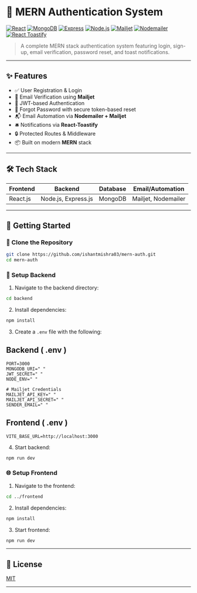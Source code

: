 # 🔐 MERN Authentication System

[![React](https://img.shields.io/badge/React-20232A?style=for-the-badge&logo=react&logoColor=61DAFB)](https://reactjs.org/)
[![MongoDB](https://img.shields.io/badge/MongoDB-4EA94B?style=for-the-badge&logo=mongodb&logoColor=white)](https://www.mongodb.com/)
[![Express](https://img.shields.io/badge/Express.js-404D59?style=for-the-badge)](https://expressjs.com/)
[![Node.js](https://img.shields.io/badge/Node.js-339933?style=for-the-badge&logo=nodedotjs&logoColor=white)](https://nodejs.org/)
[![Mailjet](https://img.shields.io/badge/Mailjet-F4B400?style=for-the-badge&logo=mailjet&logoColor=black)](https://www.mailjet.com/)
[![Nodemailer](https://img.shields.io/badge/Nodemailer-0B0B0B?style=for-the-badge&logo=nodemailer&logoColor=white)](https://nodemailer.com/about/)
[![React Toastify](https://img.shields.io/badge/React--Toastify-FFAA00?style=for-the-badge&logo=react&logoColor=white)](https://fkhadra.github.io/react-toastify/)

> A complete MERN stack authentication system  featuring login, sign-up, email verification, password reset, and toast notifications.

---

## ✨ Features

- ✅ User Registration & Login  
- 📩 Email Verification using **Mailjet**  
- 🔐 JWT-based Authentication  
- 🔁 Forgot Password with secure token-based reset  
- 📬 Email Automation via **Nodemailer + Mailjet**  
- 🛎️ Notifications via **React-Toastify**  
- 🔒 Protected Routes & Middleware  
- 📦 Built on modern **MERN** stack  

---

## 🛠️ Tech Stack

| Frontend   | Backend            | Database | Email/Automation        |
|------------|--------------------|----------|--------------------------|
| React.js   | Node.js, Express.js| MongoDB  | Mailjet, Nodemailer      |

---

## 🚀 Getting Started

### 📁 Clone the Repository

```bash
git clone https://github.com/ishantmishra03/mern-auth.git
cd mern-auth
```

### 🔧 Setup Backend

1. Navigate to the backend directory:

```bash
cd backend
```

2. Install dependencies:

```bash
npm install
```

3. Create a `.env` file with the following:
## Backend ( .env )
```.env
PORT=3000
MONGODB_URI=" "
JWT_SECRET=" "
NODE_ENV=" "

# Mailjet Credentials
MAILJET_API_KEY=" "
MAILJET_API_SECRET=" "
SENDER_EMAIL=" "
```
## Frontend ( .env )
```.env
VITE_BASE_URL=http://localhost:3000
```

4. Start backend:

```bash
npm run dev
```

### 🌐 Setup Frontend

1. Navigate to the frontend:

```bash
cd ../frontend
```

2. Install dependencies:

```bash
npm install
```

3. Start frontend:

```bash
npm run dev
```

---


## 📃 License

[MIT](LICENSE)

---

